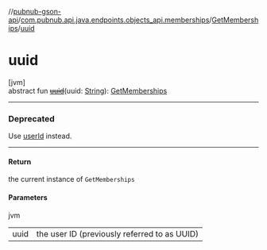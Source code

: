 //[pubnub-gson-api](../../../index.md)/[com.pubnub.api.java.endpoints.objects_api.memberships](../index.md)/[GetMemberships](index.md)/[uuid](uuid.md)

# uuid

[jvm]\
abstract fun [~~uuid~~](uuid.md)(uuid: [String](https://docs.oracle.com/javase/8/docs/api/java/lang/String.html)): [GetMemberships](index.md)

---

### Deprecated

Use [userId](user-id.md) instead.

---

#### Return

the current instance of `GetMemberships`

#### Parameters

jvm

| | |
|---|---|
| uuid | the user ID (previously referred to as UUID) |

